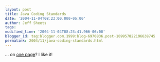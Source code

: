 ```yaml
---
layout: post
title: Java Coding Standards
date: '2004-11-04T08:23:00.000-06:00'
author: Jeff Sheets
tags:
modified_time: '2004-11-04T08:23:41.966-06:00'
blogger_id: tag:blogger.com,1999:blog-6970836.post-109957822196638745
permalink: 2004/11/java-coding-standards.html
---
```


... on <a href="http://xp123.com/xplor/xp0002f/codingstd.gif">one
      page</a>? I like it!